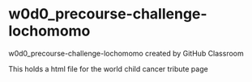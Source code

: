 # w0d0_precourse-challenge-lochomomo
w0d0_precourse-challenge-lochomomo created by GitHub Classroom

This holds a html file for the world child cancer tribute page
